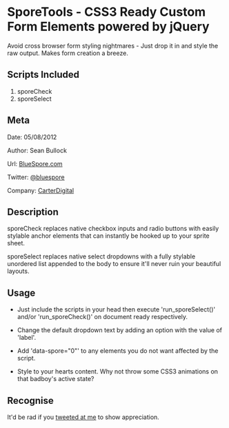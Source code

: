 SporeTools - CSS3 Ready Custom Form Elements powered by jQuery
==============================================================
Avoid cross browser form styling nightmares - Just drop it in and style the raw output. Makes form creation a breeze.



Scripts Included
----------        
1. sporeCheck 
2. sporeSelect



Meta
----------
Date:			05/08/2012

Author:			Sean Bullock

Url:			[BlueSpore.com](http://bluespore.com)               

Twitter:		[@bluespore](http://twitter.com/bluespore)

Company:		[CarterDigital](http://carterdigital.com.au/)



Description
----------
sporeCheck replaces native checkbox inputs and radio buttons with easily stylable anchor elements that can instantly be hooked up to your sprite sheet.


sporeSelect replaces native select dropdowns with a fully stylable unordered list appended to the body to ensure it'll never ruin your beautiful layouts.



Usage
----------
* Just include the scripts in your head then execute 'run_sporeSelect()' and/or 'run_sporeCheck()' on document ready respectively.

* Change the default dropdown text by adding an option with the value of 'label'.

* Add 'data-spore="0"' to any elements you do not want affected by the script.

* Style to your hearts content. Why not throw some CSS3 animations on that badboy's active state?

Recognise
----------
It'd be rad if you [tweeted at me](http://twitter.com/bluespore) to show appreciation.